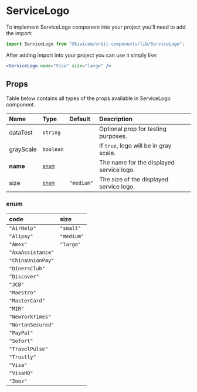 # ServiceLogo
To implement ServiceLogo component into your project you'll need to add the import:
```jsx
import ServiceLogo from "@kiwicom/orbit-components/lib/ServiceLogo";
```
After adding import into your project you can use it simply like:
```jsx
<ServiceLogo name="Visa" size="large" />
```
## Props
Table below contains all types of the props available in ServiceLogo component.

| Name          | Type                             | Default         | Description                      |
| :------------ | :------------------------------- | :-------------- | :------------------------------- |
| dataTest      | `string`                         |                 | Optional prop for testing purposes.
| grayScale     | `boolean`                        |                 | If `true`, logo will be in gray scale.
| **name**      | [`enum`](#enum)                  |                 | The name for the displayed service logo.
| size          | [`enum`](#enum)                  | `"medium"`      | The size of the displayed service logo.

### enum

| code              | size        |
| :---------------- | :---------- |
| `"AirHelp"`       | `"small"`   |
| `"Alipay"`        | `"medium"`  |
| `"Amex"`          | `"large"`   |
| `"AxaAssistance"` |
| `"ChinaUnionPay"` |
| `"DinersClub"`    |
| `"Discover"`      |
| `"JCB"`           |
| `"Maestro"`       |
| `"MasterCard"`    |
| `"MIR"`           |
| `"NewYorkTimes"`  |
| `"NortonSecured"` |
| `"PayPal"`        |
| `"Sofort"`        |
| `"TravelPulse"`   |
| `"Trustly"`       |
| `"Visa"`          |
| `"VisaHQ"`        |
| `"Zooz"`          |

